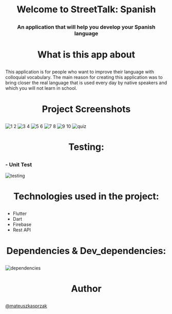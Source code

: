 # <p align="center">Welcome to StreetTalk: Spanish</p>
<h3><p align="center">An application that will help you develop your Spanish language</p></h3>

# <p align="center">What is this app about</p>

This application is for people who want to improve their language with colloquial vocabulary. The main reason for creating this application was to bring closer the real language that is used every day by native speakers and which you will not learn in school.

# <p align="center">Project Screenshots</p>
![1 2](https://github.com/mateuszkasprzak94/street_talk/assets/142491717/24392bc4-e5d5-48af-b138-7521dc2209ec)
![3 4](https://github.com/mateuszkasprzak94/street_talk/assets/142491717/0b737f2e-4a38-47c9-a3f4-d8c674ea9cc0)
![5 6](https://github.com/mateuszkasprzak94/street_talk/assets/142491717/90553caa-dd4e-423e-addb-40d2d5b6a923)
![7 8](https://github.com/mateuszkasprzak94/street_talk/assets/142491717/638980e0-cbc5-4305-a3ef-7168125265ca)
![9 10](https://github.com/mateuszkasprzak94/street_talk/assets/142491717/4e44a945-f49a-4e48-b19d-c18698b0831d)
![quiz](https://github.com/mateuszkasprzak94/street_talk/assets/142491717/f9c21443-d766-449c-9d38-2c1399b15ca2)

# <p align="center">Testing:</p>
<h3>- Unit Test</h3>
  
![testing](https://github.com/mateuszkasprzak94/street_talk/assets/142491717/50c1d6a7-9416-4af4-8bf0-6286094cd840)

# <p align="center">Technologies used in the project:</p>

- Flutter
- Dart
- Firebase
- Rest API

# <p align="center">Dependencies & Dev_dependencies:</p>
![dependencies](https://github.com/mateuszkasprzak94/street_talk/assets/142491717/7da66c00-9252-4d97-8865-65a35f8ab170)

# <p align="center">Author</p>
[@mateuszkasprzak](https://github.com/mateuszkasprzak94)
